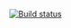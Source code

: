 [![Build status](https://ci.appveyor.com/api/projects/status/l4ukm04358k7j65q?svg=true)](https://ci.appveyor.com/project/AnastasiaKrapivina/patterns-task1)